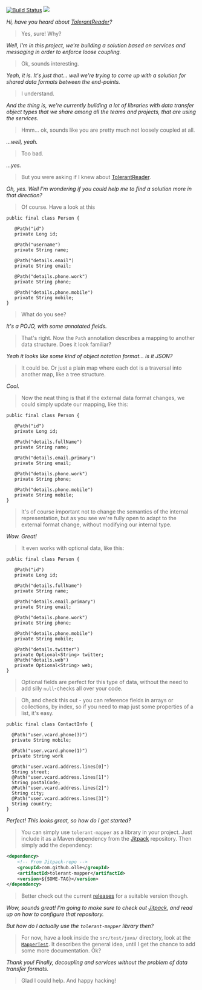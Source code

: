 [![Build Status](https://travis-ci.org/olle/tolerant-mapper.svg?branch=master)](https://travis-ci.org/olle/tolerant-mapper)
[![](https://jitpack.io/v/olle/tolerant-mapper.svg)](https://jitpack.io/#olle/tolerant-mapper)

_Hi, have you heard about [TolerantReader][1]?_

> Yes, sure! Why?

_Well, I'm in this project, we're building a solution based on services and
 messaging in order to enforce loose coupling._

> Ok, sounds interesting.

_Yeah, it is. It's just that... well we're trying to come up with a solution
for shared data formats between the end-points._

> I understand.

_And the thing is, we're currently building a lot of libraries with data
transfer object types that we share among all the teams and projects, that
are using the services._

> Hmm... ok, sounds like you are pretty much not loosely coupled at all.

_...well, yeah._

> Too bad.

_...yes._

> But you were asking if I knew about [TolerantReader][1].

_Oh, yes. Well I'm wondering if you could help me to find a solution more
 in that direction?_

> Of course. Have a look at this

    public final class Person {

       @Path("id")
       private Long id;

       @Path("username")
       private String name;

       @Path("details.email")
       private String email;

       @Path("details.phone.work")
       private String phone;

       @Path("details.phone.mobile")
       private String mobile;
    }

> What do you see?

_It's a POJO, with some annotated fields._

> That's right. Now the `Path` annotation describes a mapping to another
  data structure. Does it look familiar?

_Yeah it looks like some kind of object notation format... is it JSON?_

> It could be. Or just a plain map where each dot is a traversal into another
  map, like a tree structure.

_Cool._

> Now the neat thing is that if the external data format changes, we could
  simply update our mapping, like this:

    public final class Person {

       @Path("id")
       private Long id;

       @Path("details.fullName")
       private String name;

       @Path("details.email.primary")
       private String email;

       @Path("details.phone.work")
       private String phone;

       @Path("details.phone.mobile")
       private String mobile;
    }

> It's of course important not to change the semantics of the internal
  representation, but as you see we're fully open to adapt to the
  external format change, without modifying our internal type.

_Wow. Great!_

> It even works with optional data, like this:

    public final class Person {

       @Path("id")
       private Long id;

       @Path("details.fullName")
       private String name;

       @Path("details.email.primary")
       private String email;

       @Path("details.phone.work")
       private String phone;

       @Path("details.phone.mobile")
       private String mobile;

       @Path("details.twitter")
       private Optional<String> twitter;
       @Path("details.web")
       private Optional<String> web;
    }

> Optional fields are perfect for this type of data, without the need to add
  silly `null`-checks all over your code.

> Oh, and check this out - you can reference fields in arrays or collections,
  by index, so if you need to map just some properties of a list, it's easy.

    public final class ContactInfo {

      @Path("user.vcard.phone(3)")
      private String mobile;

      @Path("user.vcard.phone(1)")
      private String work

      @Path("user.vcard.address.lines[0]")
      String street;
      @Path("user.vcard.address.lines[1]")
      String postalCode;
      @Path("user.vcard.address.lines[2]")
      String city;
      @Path("user.vcard.address.lines[3]")
      String country;
    }

_Perfect! This looks great, so how do I get started?_

> You can simply use `tolerant-mapper` as a library in your project. Just
  include it as a Maven dependency from the [Jitpack][3] repository. Then
  simply add the dependency:

```xml
<dependency>
    <!-- From Jitpack-repo -->
    <groupId>com.github.olle</groupId>
    <artifactId>tolerant-mapper</artifactId>
    <version>${SOME-TAG}</version>
</dependency>
```

> Better check out the current [releases][4] for a suitable version though.

_Wow, sounds great! I'm going to make sure to check out [Jitpack][3], and read
 up on how to configure that repository._

_But how do I actually use the `tolerant-mapper` library then?_

> For now, have a look inside the `src/test/java/` directory, look at the
  [`MapperTest`][2]. It describes the general idea, until I get the chance
  to add some more documentation. Ok?

_Thank you! Finally, decoupling and services without the problem of data
 transfer formats._

> Glad I could help. And happy hacking!

[1]: http://martinfowler.com/bliki/TolerantReader.html
[2]: src/test/java/tolerant/mapper/MapperTest.java
[3]: https://jitpack.io
[4]: https://github.com/olle/tolerant-mapper/releases
